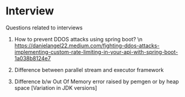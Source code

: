 # Interview
Questions related to interviews

1. How to prevent DDOS attacks using spring boot? \n
   https://danielangel22.medium.com/fighting-ddos-attacks-implementing-custom-rate-limiting-in-your-api-with-spring-boot-1a038b8124e7

2. Difference between parallel stream and executor framework
   
3. Difference b/w Out Of Memory error raised by pemgen or by heap space [Variation in JDK versions]  
